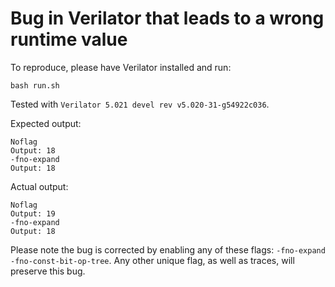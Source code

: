 # Bug in Verilator that leads to a wrong runtime value

To reproduce, please have Verilator installed and run:
```
bash run.sh
```

Tested with `Verilator 5.021 devel rev v5.020-31-g54922c036`.

Expected output:
```
Noflag
Output: 18
-fno-expand
Output: 18
```

Actual output:
```
Noflag
Output: 19
-fno-expand
Output: 18
```

Please note the bug is corrected by enabling any of these flags:
`-fno-expand`
`-fno-const-bit-op-tree`.
Any other unique flag, as well as traces, will preserve this bug.
